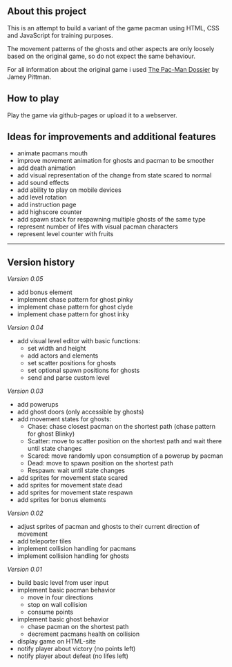 ## About this project
This is an attempt to build a variant of the game pacman using HTML, CSS and JavaScript for training purposes.
 
The movement patterns of the ghosts and other aspects are only loosely based on the original game, so do not expect the same behaviour.

For all information about the original game i used [The Pac-Man Dossier](https://pacman.holenet.info/) by Jamey Pittman.
  
  
## How to play
Play the game via github-pages or upload it to a webserver. 
  
  
## Ideas for improvements and additional features
* animate pacmans mouth
* improve movement animation for ghosts and pacman to be smoother
* add death animation
* add visual representation of the change from state scared to normal
* add sound effects
* add ability to play on mobile devices
* add level rotation
* add instruction page
* add highscore counter
* add spawn stack for respawning multiple ghosts of the same type
* represent number of lifes with visual pacman characters
* represent level counter with fruits
  
  
---
  
## Version history

*Version 0.05*
* add bonus element
* implement chase pattern for ghost pinky
* implement chase pattern for ghost clyde
* implement chase pattern for ghost inky
  
  
*Version 0.04*
* add visual level editor with basic functions:
    * set width and height
    * add actors and elements
    * set scatter positions for ghosts
    * set optional spawn positions for ghosts
    * send and parse custom level
  
  
*Version 0.03*
* add powerups
* add ghost doors (only accessible by ghosts)
* add movement states for ghosts:
  * Chase: chase closest pacman on the shortest path (chase pattern for ghost Blinky)
  * Scatter: move to scatter position on the shortest path and wait there until state changes
  * Scared: move randomly upon consumption of a powerup by pacman
  * Dead: move to spawn position on the shortest path
  * Respawn: wait until state changes
* add sprites for movement state scared
* add sprites for movement state dead
* add sprites for movement state respawn
* add sprites for bonus elements
  
  
*Version 0.02*
* adjust sprites of pacman and ghosts to their current direction of movement
* add teleporter tiles
* implement collision handling for pacmans
* implement collision handling for ghosts
  
  
*Version 0.01*
* build basic level from user input
* implement basic pacman behavior
  * move in four directions
  * stop on wall collision
  * consume points 
* implement basic ghost behavior
  * chase pacman on the shortest path
  * decrement pacmans health on collision
* display game on HTML-site 
* notify player about victory (no points left)
* notify player about defeat (no lifes left)